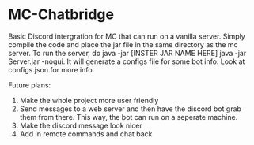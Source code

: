 # MC-Chatbridge

Basic Discord intergration for MC that can run on a vanilla server. Simply compile the code and place the jar file in the same directory as the mc server. To run the server, do java -jar [INSTER JAR NAME HERE] java -jar Server.jar -nogui. It will generate a configs file for some bot info. Look at configs.json for more info.

Future plans: 
1) Make the whole project more user friendly
2) Send messages to a web server and then have the discord bot grab them from there. This way, the bot can run on a seperate machine.
3) Make the discord message look nicer
4) Add in remote commands and chat back
